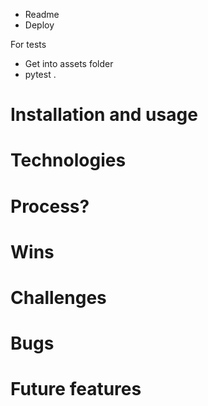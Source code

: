 
- Readme
- Deploy



For tests
- Get into assets folder
- pytest .






# Installation and usage

# Technologies


# Process?

# Wins
# Challenges


# Bugs

# Future features

